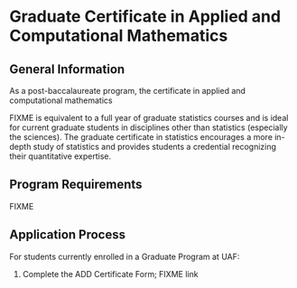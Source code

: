 Graduate Certificate in Applied and Computational Mathematics
=============================================================

General Information
-------------------

As a post-baccalaureate program, the certificate in applied and computational mathematics

FIXME is equivalent to a full year of graduate statistics courses and is ideal for current graduate students in disciplines other than statistics (especially the sciences). The graduate certificate in statistics encourages a more in-depth study of statistics and provides students a credential recognizing their quantitative expertise.

Program Requirements
--------------------

FIXME

Application Process
-------------------

For students currently enrolled in a Graduate Program at UAF:

1. Complete the ADD Certificate Form;  FIXME link


